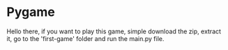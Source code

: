 # Pygame
<p>Hello there, if you want to play this game, simple download the zip, extract it, go to the 'first-game' folder and run the main.py file.</p>
